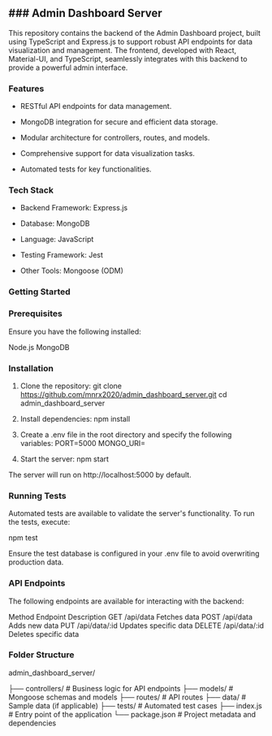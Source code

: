 ## ### Admin Dashboard Server


This repository contains the backend of the Admin Dashboard project, built using TypeScript and Express.js to support robust API endpoints for data visualization and management. The frontend, developed with React, Material-UI, and TypeScript, seamlessly integrates with this backend to provide a powerful admin interface.

### Features


- RESTful API endpoints for data management.

- MongoDB integration for secure and efficient data storage.

- Modular architecture for controllers, routes, and models.

- Comprehensive support for data visualization tasks.
- Automated tests for key functionalities.

### Tech Stack

- Backend Framework: Express.js

- Database: MongoDB

- Language: JavaScript

- Testing Framework: Jest

- Other Tools: Mongoose (ODM)

### Getting Started

### Prerequisites

Ensure you have the following installed:

Node.js
MongoDB

### Installation
1. Clone the repository:
git clone https://github.com/mnrx2020/admin_dashboard_server.git
cd admin_dashboard_server

2. Install dependencies:
npm install

3. Create a .env file in the root directory and specify the following variables:
PORT=5000
MONGO_URI=<Your MongoDB connection string>

4. Start the server:
npm start

The server will run on http://localhost:5000 by default.

### Running Tests
Automated tests are available to validate the server's functionality. To run the tests, execute:

npm test

Ensure the test database is configured in your .env file to avoid overwriting production data.

### API Endpoints
The following endpoints are available for interacting with the backend:

Method	Endpoint	Description
GET	/api/data	Fetches data
POST	/api/data	Adds new data
PUT	/api/data/:id	Updates specific data
DELETE	/api/data/:id	Deletes specific data

### Folder Structure

admin_dashboard_server/

├── controllers/  # Business logic for API endpoints
├── models/       # Mongoose schemas and models
├── routes/       # API routes
├── data/         # Sample data (if applicable)
├── tests/        # Automated test cases
├── index.js      # Entry point of the application
└── package.json  # Project metadata and dependencies

